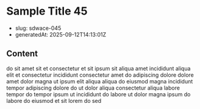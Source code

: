 # Sample Title 45

- slug: sdwace-045
- generatedAt: 2025-09-12T14:13:01Z

## Content
do sit amet sit et consectetur et sit ipsum sit aliqua amet incididunt aliqua elit et consectetur incididunt consectetur amet do adipiscing dolore dolore amet dolor magna ut ipsum elit aliqua aliqua do eiusmod magna incididunt tempor adipiscing dolore do ut dolor aliqua consectetur aliqua labore tempor do tempor ipsum ut incididunt do labore ut dolor magna ipsum do labore do eiusmod et sit lorem do sed
